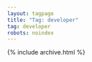 ```yaml
---
layout: tagpage
title: "Tag: developer"
tag: developer
robots: noindex
---
```

{% include archive.html %}